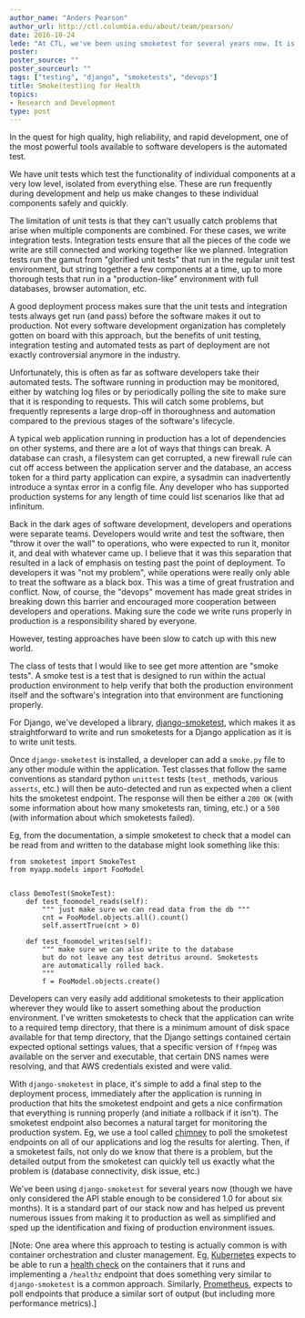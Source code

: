 ```yaml
---
author_name: "Anders Pearson"
author_url: http://ctl.columbia.edu/about/team/pearson/
date: 2016-10-24
lede: "At CTL, we've been using smoketest for several years now. It is a standard part of our stack now and has helped us prevent numerous issues from making it to production as well as simplified and sped up the identification and fixing of production environment issues."
poster: 
poster_source: ""
poster_sourceurl: ""
tags: ["testing", "django", "smoketests", "devops"]
title: Smoke(test)ing for Health
topics:
- Research and Development
type: post
---
```


In the quest for high quality, high reliability, and rapid development, one of the most powerful tools available to software developers is the automated test.

We have unit tests which test the functionality of individual components at a very low level, isolated from everything else.
These are run frequently during development and help us make changes to these individual components safely and quickly.

The limitation of unit tests is that they can't usually catch problems that arise when multiple components are combined.
For these cases, we write integration tests.
Integration tests ensure that all the pieces of the code we write are still connected and working together like we planned.
Integration tests run the gamut from "glorified unit tests" that run in the regular unit test environment, but string together a few components at a time, up to more thorough tests that run in a "production-like" environment with full databases, browser automation, etc.

A good deployment process makes sure that the unit tests and integration tests always get run (and pass) before the software makes it out to production.
Not every software development organization has completely gotten on board with this approach, but the benefits of unit testing, integration testing and automated tests as part of deployment are not exactly controversial anymore in the industry.

Unfortunately, this is often as far as software developers take their automated tests.
The software running in production may be monitored, either by watching log files or by periodically polling the site to make sure that it is responding to requests.
This will catch some problems, but frequently represents a large drop-off in thoroughness and automation compared to the previous stages of the software's lifecycle. 

A typical web application running in production has a lot of dependencies on other systems, and there are a lot of ways that things can break.
A database can crash, a filesystem can get corrupted, a new firewall rule can cut off access between the application server and the database, an access token for a third party application can expire, a sysadmin can inadvertently introduce a syntax error in a config file.
Any developer who has supported production systems for any length of time could list scenarios like that ad infinitum.

Back in the dark ages of software development, developers and operations were separate teams.
Developers would write and test the software, then "throw it over the wall" to operations, who were expected to run it, monitor it, and deal with whatever came up.
I believe that it was this separation that resulted in a lack of emphasis on testing past the point of deployment.
To developers it was "not my problem", while operations were really only able to treat the software as a black box.
This was a time of great frustration and conflict.
Now, of course, the "devops" movement has made great strides in breaking down this barrier and encouraged more cooperation between developers and operations. Making sure the code we write runs properly in production is a responsibility shared by everyone.

However, testing approaches have been slow to catch up with this new world.

The class of tests that I would like to see get more attention are "smoke tests".
A smoke test is a test that is designed to run within the actual production environment to help verify that both the production environment itself and the software's integration into that environment are functioning properly.

For Django, we've developed a library, [django-smoketest](https://github.com/ccnmtl/django-smoketest), which makes it as straightforward to write and run smoketests for a Django application as it is to write unit tests.

Once `django-smoketest` is installed, a developer can add a `smoke.py` file to any other module within the application.
Test classes that follow the same conventions as standard python `unittest` tests (`test_` methods, various `asserts`, etc.) will then be auto-detected and run as expected when a client hits the smoketest endpoint. The response will then be either a `200 OK` (with some information about how many smoketests ran, timing, etc.) or a `500` (with information about which smoketests failed).

Eg, from the documentation, a simple smoketest to check that a model can be read from and written to the database might look something like this:

```
from smoketest import SmokeTest
from myapp.models import FooModel


class DemoTest(SmokeTest):
    def test_foomodel_reads(self):
        """ just make sure we can read data from the db """
        cnt = FooModel.objects.all().count()
        self.assertTrue(cnt > 0)

    def test_foomodel_writes(self):
        """ make sure we can also write to the database
        but do not leave any test detritus around. Smoketests
        are automatically rolled back.
        """
        f = FooModel.objects.create()
```

Developers can very easily add additional smoketests to their application wherever they would like to assert something about the production environment.
I've written smoketests to check that the application can write to a required temp directory, that there is a minimum amount of disk space available for that temp directory, that the Django settings contained certain expected optional settings values, that a specific version of `ffmpeg` was available on the server and executable, that certain DNS names were resolving, and that AWS credentials existed and were valid.

With `django-smoketest` in place, it's simple to add a final step to the deployment process, immediately after the application is running in production that hits the smoketest endpoint and gets a nice confirmation that everything is running properly (and initiate a rollback if it isn't).
The smoketest endpoint also becomes a natural target for monitoring the production system.
Eg, we use a tool called [chimney](https://github.com/thraxil/chimney/) to poll the smoketest endpoints on all of our applications and log the results for alerting.
Then, if a smoketest fails, not only do we know that there is a problem, but the detailed output from the smoketest can quickly tell us exactly what the problem is (database connectivity, disk issue, etc.)

We've been using `django-smoketest` for several years now (though we have only considered the API stable enough to be considered 1.0 for about six months).
It is a standard part of our stack now and has helped us prevent numerous issues from making it to production as well as simplified and sped up the identification and fixing of production environment issues.

[Note: One area where this approach to testing is actually common is with container orchestration and cluster management.
Eg, [Kubernetes](https://kubernetes.io/) expects to be able to run a [health check](http://kubernetes.io/docs/user-guide/liveness/) on the containers that it runs and implementing a `/healthz` endpoint that does something very similar to `django-smoketest` is a common approach.
Similarly, [Prometheus](https://prometheus.io/), expects to poll endpoints that produce a similar sort of output (but including more performance metrics).]

